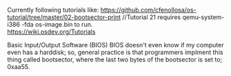 Currently following tutorials like:
https://github.com/cfenollosa/os-tutorial/tree/master/02-bootsector-print //Tutorial 21 requires qemu-system-i386 -fda os-image.bin to run. <br/>
https://wiki.osdev.org/Tutorials

Basic Input/Output Software (BIOS)
BIOS doesn't even know if my computer even has a harddisk; so, general practice is that programmers implment this thing called bootsector, where the last two bytes of the bootsector is set to; 0xaa55.


